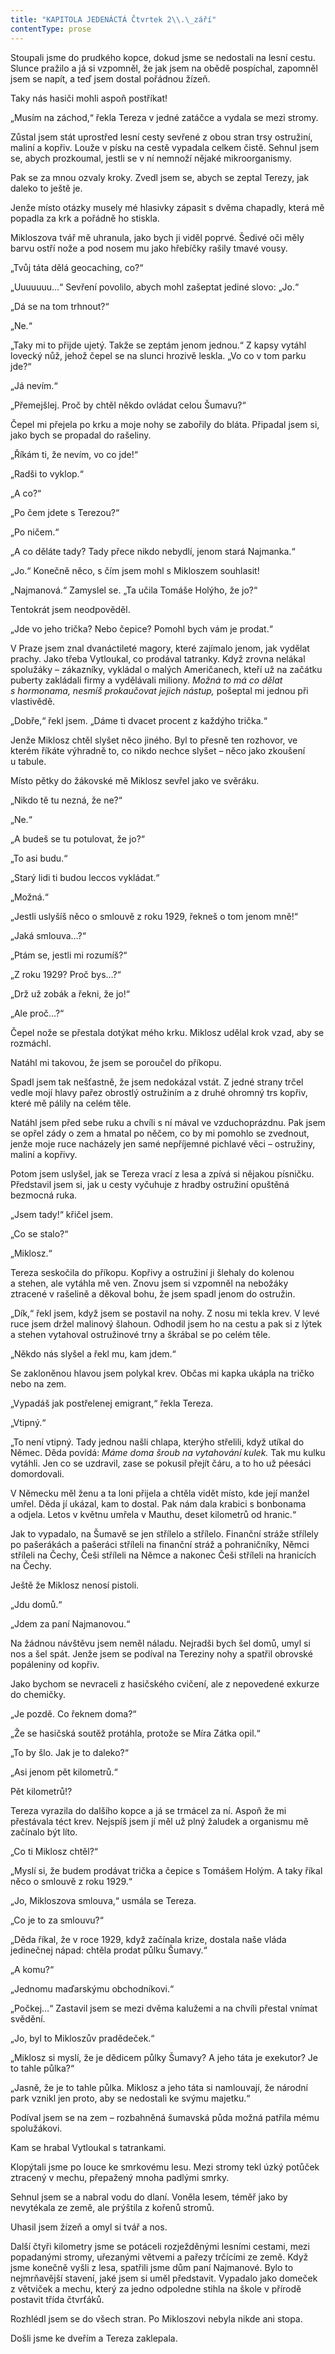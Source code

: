 ```yaml
---
title: "KAPITOLA JEDENÁCTÁ Čtvrtek 2\\.\_září"
contentType: prose
---
```


<section>

Stoupali jsme do prudkého kopce, dokud jsme se nedostali na lesní cestu. Slunce pražilo a já si vzpomněl, že jak jsem na obědě pospíchal, zapomněl jsem se napít, a teď jsem dostal pořádnou žízeň.

Taky nás hasiči mohli aspoň postříkat!

„Musím na záchod,“ řekla Tereza v jedné zatáčce a vydala se mezi stromy.

Zůstal jsem stát uprostřed lesní cesty sevřené z obou stran trsy ostružiní, maliní a kopřiv. Louže v písku na cestě vypadala celkem čistě. Sehnul jsem se, abych prozkoumal, jestli se v ní nemnoží nějaké mikroorganismy.

Pak se za mnou ozvaly kroky. Zvedl jsem se, abych se zeptal Terezy, jak daleko to ještě je.

Jenže místo otázky musely mé hlasivky zápasit s dvěma chapadly, která mě popadla za krk a pořádně ho stiskla.

Mikloszova tvář mě uhranula, jako bych ji viděl poprvé. Šedivé oči měly barvu ostří nože a pod nosem mu jako hřebíčky rašily tmavé vousy.

„Tvůj táta dělá geocaching, co?“

„Uuuuuuu…“ Sevření povolilo, abych mohl zašeptat jediné slovo: „Jo.“

„Dá se na tom trhnout?“

„Ne.“

„Taky mi to přijde ujetý. Takže se zeptám jenom jednou.“ Z kapsy vytáhl lovecký nůž, jehož čepel se na slunci hrozivě leskla. „Vo co v tom parku jde?“

„Já nevím.“

„Přemejšlej. Proč by chtěl někdo ovládat celou Šumavu?“

Čepel mi přejela po krku a moje nohy se zabořily do bláta. Připadal jsem si, jako bych se propadal do rašeliny.

„Říkám ti, že nevím, vo co jde!“

„Radši to vyklop.“

„A co?“

„Po čem jdete s Terezou?“

„Po ničem.“

„A co děláte tady? Tady přece nikdo nebydlí, jenom stará Naj­manka.“

„Jo.“ Konečně něco, s čím jsem mohl s Mikloszem souhlasit!

„Najmanová.“ Zamyslel se. „Ta učila Tomáše Holýho, že jo?“

Tentokrát jsem neodpověděl.

„Jde vo jeho trička? Nebo čepice? Pomohl bych vám je prodat.“

V Praze jsem znal dvanáctileté magory, které zajímalo jenom, jak vydělat prachy. Jako třeba Vytloukal, co prodával tatranky. Když zrovna nelákal spolužáky – zákazníky, vykládal o malých Američanech, kteří už na začátku puberty zakládali firmy a vydělávali miliony. _Možná to má co dělat s hormonama, nesmíš prokaučovat jejich nástup,_ pošeptal mi jednou při vlastivědě.

„Dobře,“ řekl jsem. „Dáme ti dvacet procent z každýho trička.“

Jenže Miklosz chtěl slyšet něco jiného. Byl to přesně ten rozhovor, ve kterém říkáte výhradně to, co nikdo nechce slyšet – něco jako zkoušení u tabule.

Místo pětky do žákovské mě Miklosz sevřel jako ve svěráku.

„Nikdo tě tu nezná, že ne?“

„Ne.“

„A budeš se tu potulovat, že jo?“

„To asi budu.“

„Starý lidi ti budou leccos vykládat.“

„Možná.“

„Jestli uslyšíš něco o smlouvě z roku 1929, řekneš o tom jenom mně!“

„Jaká smlouva…?“

„Ptám se, jestli mi rozumíš?“

„Z roku 1929? Proč bys…?“

„Drž už zobák a řekni, že jo!“

„Ale proč…?“

Čepel nože se přestala dotýkat mého krku. Miklosz udělal krok vzad, aby se rozmáchl.

Natáhl mi takovou, že jsem se poroučel do příkopu.

Spadl jsem tak nešťastně, že jsem nedokázal vstát. Z jedné strany trčel vedle mojí hlavy pařez obrostlý ostružiním a z druhé ohromný trs kopřiv, které mě pálily na celém těle.

Natáhl jsem před sebe ruku a chvíli s ní mával ve vzduchoprázdnu. Pak jsem se opřel zády o zem a hmatal po něčem, co by mi pomohlo se zvednout, jenže moje ruce nacházely jen samé nepříjemné pichlavé věci – ostružiny, maliní a kopřivy.

Potom jsem uslyšel, jak se Tereza vrací z lesa a zpívá si nějakou písničku. Představil jsem si, jak u cesty vyčuhuje z hradby ostružiní opuštěná bezmocná ruka.

„Jsem tady!“ křičel jsem.

„Co se stalo?“

„Miklosz.“

Tereza seskočila do příkopu. Kopřivy a ostružiní ji šlehaly do kolenou a stehen, ale vytáhla mě ven. Znovu jsem si vzpomněl na nebožáky ztracené v rašelině a děkoval bohu, že jsem spadl jenom do ostružin.

„Dík,“ řekl jsem, když jsem se postavil na nohy. Z nosu mi tekla krev. V levé ruce jsem držel malinový šlahoun. Odhodil jsem ho na cestu a pak si z lýtek a stehen vytahoval ostružinové trny a škrábal se po celém těle.

„Někdo nás slyšel a řekl mu, kam jdem.“

Se zakloněnou hlavou jsem polykal krev. Občas mi kapka ukápla na tričko nebo na zem.

„Vypadáš jak postřelenej emigrant,“ řekla Tereza.

„Vtipný.“

„To není vtipný. Tady jednou našli chlapa, kterýho střelili, když utíkal do Němec. Děda povídá: _Máme doma šroub na vytahování kulek._ Tak mu kulku vytáhli. Jen co se uzdravil, zase se pokusil přejít čáru, a to ho už péesáci domordovali.

V Německu měl ženu a ta loni přijela a chtěla vidět místo, kde její manžel umřel. Děda jí ukázal, kam to dostal. Pak nám dala krabici s bonbonama a odjela. Letos v květnu umřela v Mauthu, deset kilometrů od hranic.“

Jak to vypadalo, na Šumavě se jen střílelo a střílelo. Finanční stráže střílely po pašerákách a pašeráci stříleli na finanční stráž a pohraničníky, Němci stříleli na Čechy, Češi stříleli na Němce a nakonec Češi stříleli na hranicích na Čechy.

Ještě že Miklosz nenosí pistoli.

„Jdu domů.“

„Jdem za paní Najmanovou.“

Na žádnou návštěvu jsem neměl náladu. Nejradši bych šel domů, umyl si nos a šel spát. Jenže jsem se podíval na Tereziny nohy a spatřil obrovské popáleniny od kopřiv.

Jako bychom se nevraceli z hasičského cvičení, ale z nepovedené exkurze do chemičky.

„Je pozdě. Co řeknem doma?“

„Že se hasičská soutěž protáhla, protože se Míra Zátka opil.“

„To by šlo. Jak je to daleko?“

„Asi jenom pět kilometrů.“

Pět kilometrů!?

Tereza vyrazila do dalšího kopce a já se trmácel za ní. Aspoň že mi přestávala téct krev. Nejspíš jsem jí měl už plný žaludek a organismu mě začínalo být líto.

„Co ti Miklosz chtěl?“

„Myslí si, že budem prodávat trička a čepice s Tomášem Holým. A taky říkal něco o smlouvě z roku 1929.“

„Jo, Mikloszova smlouva,“ usmála se Tereza.

„Co je to za smlouvu?“

„Děda říkal, že v roce 1929, když začínala krize, dostala naše vláda jedinečnej nápad: chtěla prodat půlku Šumavy.“

„A komu?“

„Jednomu maďarskýmu obchodníkovi.“

„Počkej…“ Zastavil jsem se mezi dvěma kalužemi a na chvíli přestal vnímat svědění.

„Jo, byl to Mikloszův pradědeček.“

„Miklosz si myslí, že je dědicem půlky Šumavy? A jeho táta je exekutor? Je to tahle půlka?“

„Jasně, že je to tahle půlka. Miklosz a jeho táta si namlouvají, že národní park vznikl jen proto, aby se nedostali ke svýmu majetku.“

Podíval jsem se na zem – rozbahněná šumavská půda možná patřila mému spolužákovi.

Kam se hrabal Vytloukal s tatrankami.

Klopýtali jsme po louce ke smrkovému lesu. Mezi stromy tekl úzký potůček ztracený v mechu, přepažený mnoha padlými smrky.

Sehnul jsem se a nabral vodu do dlaní. Voněla lesem, téměř jako by nevytékala ze země, ale prýštila z kořenů stromů.

Uhasil jsem žízeň a omyl si tvář a nos.

Další čtyři kilometry jsme se potáceli rozježděnými lesními cestami, mezi popadanými stromy, uřezanými větvemi a pařezy trčícími ze země. Když jsme konečně vyšli z lesa, spatřili jsme dům paní Najmanové. Bylo to nejmrňavější stavení, jaké jsem si uměl představit. Vypadalo jako domeček z větviček a mechu, který za jedno odpoledne stihla na škole v přírodě postavit třída čtvrťáků.

Rozhlédl jsem se do všech stran. Po Mikloszovi nebyla nikde ani stopa.

Došli jsme ke dveřím a Tereza zaklepala.

</section>
